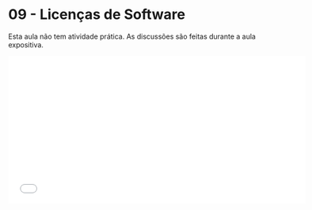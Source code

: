 # 09 - Licenças de Software

Esta aula não tem atividade prática. As discussões são feitas durante a aula expositiva.

<embed src="slides.pdf" type="application/pdf" width="600" height="300">